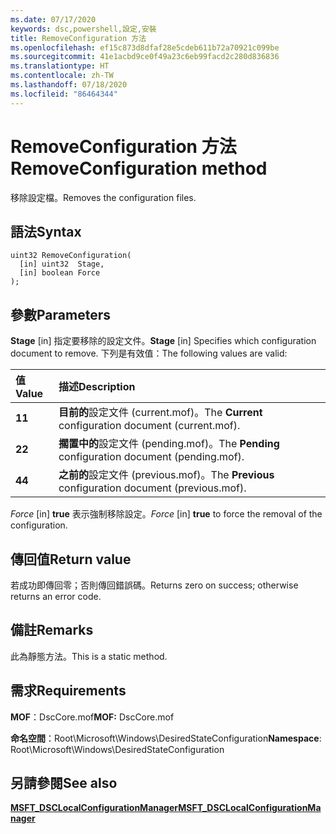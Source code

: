 ```yaml
---
ms.date: 07/17/2020
keywords: dsc,powershell,設定,安裝
title: RemoveConfiguration 方法
ms.openlocfilehash: ef15c873d8dfaf28e5cdeb611b72a70921c099be
ms.sourcegitcommit: 41e1acbd9ce0f49a23c6eb99facd2c280d836836
ms.translationtype: HT
ms.contentlocale: zh-TW
ms.lasthandoff: 07/18/2020
ms.locfileid: "86464344"
---
```

# <a name="removeconfiguration-method"></a><span data-ttu-id="e26fa-103">RemoveConfiguration 方法</span><span class="sxs-lookup"><span data-stu-id="e26fa-103">RemoveConfiguration method</span></span>

<span data-ttu-id="e26fa-104">移除設定檔。</span><span class="sxs-lookup"><span data-stu-id="e26fa-104">Removes the configuration files.</span></span>

## <a name="syntax"></a><span data-ttu-id="e26fa-105">語法</span><span class="sxs-lookup"><span data-stu-id="e26fa-105">Syntax</span></span>

```mof
uint32 RemoveConfiguration(
  [in] uint32  Stage,
  [in] boolean Force
);
```

## <a name="parameters"></a><span data-ttu-id="e26fa-106">參數</span><span class="sxs-lookup"><span data-stu-id="e26fa-106">Parameters</span></span>

<span data-ttu-id="e26fa-107">**Stage** \[in\] 指定要移除的設定文件。</span><span class="sxs-lookup"><span data-stu-id="e26fa-107">**Stage** \[in\] Specifies which configuration document to remove.</span></span> <span data-ttu-id="e26fa-108">下列是有效值：</span><span class="sxs-lookup"><span data-stu-id="e26fa-108">The following values are valid:</span></span>

|<span data-ttu-id="e26fa-109">值</span><span class="sxs-lookup"><span data-stu-id="e26fa-109">Value</span></span> |<span data-ttu-id="e26fa-110">描述</span><span class="sxs-lookup"><span data-stu-id="e26fa-110">Description</span></span> |
|:--- |:---|
|<span data-ttu-id="e26fa-111">**1**</span><span class="sxs-lookup"><span data-stu-id="e26fa-111">**1**</span></span> | <span data-ttu-id="e26fa-112">**目前的**設定文件 (current.mof)。</span><span class="sxs-lookup"><span data-stu-id="e26fa-112">The **Current** configuration document (current.mof).</span></span> |
|<span data-ttu-id="e26fa-113">**2**</span><span class="sxs-lookup"><span data-stu-id="e26fa-113">**2**</span></span> | <span data-ttu-id="e26fa-114">**擱置中的**設定文件 (pending.mof)。</span><span class="sxs-lookup"><span data-stu-id="e26fa-114">The **Pending** configuration document (pending.mof).</span></span>  |
|<span data-ttu-id="e26fa-115">**4**</span><span class="sxs-lookup"><span data-stu-id="e26fa-115">**4**</span></span> | <span data-ttu-id="e26fa-116">**之前的**設定文件 (previous.mof)。</span><span class="sxs-lookup"><span data-stu-id="e26fa-116">The **Previous** configuration document (previous.mof).</span></span> |

<span data-ttu-id="e26fa-117">*Force* \[in\] **true** 表示強制移除設定。</span><span class="sxs-lookup"><span data-stu-id="e26fa-117">*Force* \[in\] **true** to force the removal of the configuration.</span></span>

## <a name="return-value"></a><span data-ttu-id="e26fa-118">傳回值</span><span class="sxs-lookup"><span data-stu-id="e26fa-118">Return value</span></span>

<span data-ttu-id="e26fa-119">若成功即傳回零；否則傳回錯誤碼。</span><span class="sxs-lookup"><span data-stu-id="e26fa-119">Returns zero on success; otherwise returns an error code.</span></span>

## <a name="remarks"></a><span data-ttu-id="e26fa-120">備註</span><span class="sxs-lookup"><span data-stu-id="e26fa-120">Remarks</span></span>

<span data-ttu-id="e26fa-121">此為靜態方法。</span><span class="sxs-lookup"><span data-stu-id="e26fa-121">This is a static method.</span></span>

## <a name="requirements"></a><span data-ttu-id="e26fa-122">需求</span><span class="sxs-lookup"><span data-stu-id="e26fa-122">Requirements</span></span>

<span data-ttu-id="e26fa-123">**MOF**：DscCore.mof</span><span class="sxs-lookup"><span data-stu-id="e26fa-123">**MOF:** DscCore.mof</span></span>

<span data-ttu-id="e26fa-124">**命名空間**：Root\Microsoft\Windows\DesiredStateConfiguration</span><span class="sxs-lookup"><span data-stu-id="e26fa-124">**Namespace**: Root\Microsoft\Windows\DesiredStateConfiguration</span></span>

## <a name="see-also"></a><span data-ttu-id="e26fa-125">另請參閱</span><span class="sxs-lookup"><span data-stu-id="e26fa-125">See also</span></span>

[<span data-ttu-id="e26fa-126">**MSFT_DSCLocalConfigurationManager**</span><span class="sxs-lookup"><span data-stu-id="e26fa-126">**MSFT_DSCLocalConfigurationManager**</span></span>](msft-dsclocalconfigurationmanager.md)

